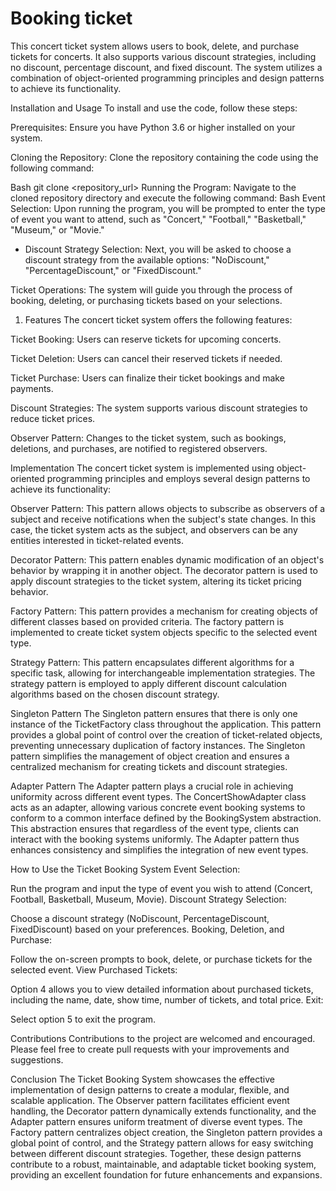 # Booking ticket
This concert ticket system allows users to book, delete, and purchase tickets for concerts. It also supports various discount strategies, including no discount, percentage discount, and fixed discount. The system utilizes a combination of object-oriented programming principles and design patterns to achieve its functionality.

Installation and Usage
To install and use the code, follow these steps:

Prerequisites: Ensure you have Python 3.6 or higher installed on your system.

Cloning the Repository: Clone the repository containing the code using the following command:

Bash
git clone <repository_url>
Running the Program: Navigate to the cloned repository directory and execute the following command:
Bash
Event Selection: Upon running the program, you will be prompted to enter the type of event you want to attend, such as "Concert," "Football," "Basketball," "Museum," or "Movie."

- Discount Strategy Selection: Next, you will be asked to choose a discount strategy from the available options: "NoDiscount," "PercentageDiscount," or "FixedDiscount."

Ticket Operations: The system will guide you through the process of booking, deleting, or purchasing tickets based on your selections.

1. Features
The concert ticket system offers the following features:

Ticket Booking: Users can reserve tickets for upcoming concerts.

Ticket Deletion: Users can cancel their reserved tickets if needed.

Ticket Purchase: Users can finalize their ticket bookings and make payments.

Discount Strategies: The system supports various discount strategies to reduce ticket prices.

Observer Pattern: Changes to the ticket system, such as bookings, deletions, and purchases, are notified to registered observers.

Implementation
The concert ticket system is implemented using object-oriented programming principles and employs several design patterns to achieve its functionality:

Observer Pattern: This pattern allows objects to subscribe as observers of a subject and receive notifications when the subject's state changes. In this case, the ticket system acts as the subject, and observers can be any entities interested in ticket-related events.

Decorator Pattern: This pattern enables dynamic modification of an object's behavior by wrapping it in another object. The decorator pattern is used to apply discount strategies to the ticket system, altering its ticket pricing behavior.

Factory Pattern: This pattern provides a mechanism for creating objects of different classes based on provided criteria. The factory pattern is implemented to create ticket system objects specific to the selected event type.

Strategy Pattern: This pattern encapsulates different algorithms for a specific task, allowing for interchangeable implementation strategies. The strategy pattern is employed to apply different discount calculation algorithms based on the chosen discount strategy.

Singleton Pattern
The Singleton pattern ensures that there is only one instance of the TicketFactory class throughout the application. This pattern provides a global point of control over the creation of ticket-related objects, preventing unnecessary duplication of factory instances. The Singleton pattern simplifies the management of object creation and ensures a centralized mechanism for creating tickets and discount strategies.

Adapter Pattern
The Adapter pattern plays a crucial role in achieving uniformity across different event types. The ConcertShowAdapter class acts as an adapter, allowing various concrete event booking systems to conform to a common interface defined by the BookingSystem abstraction. This abstraction ensures that regardless of the event type, clients can interact with the booking systems uniformly. The Adapter pattern thus enhances consistency and simplifies the integration of new event types.

How to Use the Ticket Booking System
Event Selection:

Run the program and input the type of event you wish to attend (Concert, Football, Basketball, Museum, Movie).
Discount Strategy Selection:

Choose a discount strategy (NoDiscount, PercentageDiscount, FixedDiscount) based on your preferences.
Booking, Deletion, and Purchase:

Follow the on-screen prompts to book, delete, or purchase tickets for the selected event.
View Purchased Tickets:

Option 4 allows you to view detailed information about purchased tickets, including the name, date, show time, number of tickets, and total price.
Exit:

Select option 5 to exit the program.

Contributions
Contributions to the project are welcomed and encouraged. Please feel free to create pull requests with your improvements and suggestions.


Conclusion
The Ticket Booking System showcases the effective implementation of design patterns to create a modular, flexible, and scalable application. The Observer pattern facilitates efficient event handling, the Decorator pattern dynamically extends functionality, and the Adapter pattern ensures uniform treatment of diverse event types. The Factory pattern centralizes object creation, the Singleton pattern provides a global point of control, and the Strategy pattern allows for easy switching between different discount strategies. Together, these design patterns contribute to a robust, maintainable, and adaptable ticket booking system, providing an excellent foundation for future enhancements and expansions.


